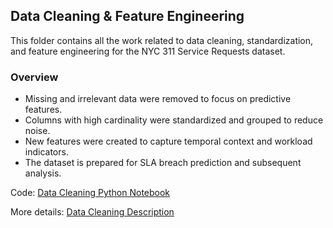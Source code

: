 ## Data Cleaning & Feature Engineering
This folder contains all the work related to data cleaning, standardization, and feature engineering for the NYC 311 Service Requests dataset.

### Overview
- Missing and irrelevant data were removed to focus on predictive features.
- Columns with high cardinality were standardized and grouped to reduce noise.
- New features were created to capture temporal context and workload indicators.
- The dataset is prepared for SLA breach prediction and subsequent analysis.

Code: [Data Cleaning Python Notebook](311_NYC_Data_Cleaning.ipynb)

More details: [Data Cleaning Description](Description.md)


